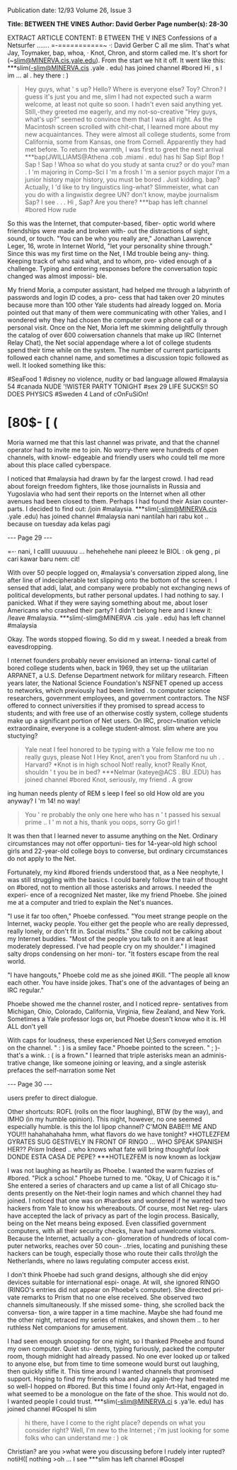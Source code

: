 Publication date: 12/93
Volume 26, Issue 3

**Title: BETWEEN THE VINES**
**Author: David Gerber**
**Page number(s): 28-30**

EXTRACT ARTICLE CONTENT:
B ETWEEN THE V INES 
Confessions of a Netsurfer ....... 
=-===========~
·: 
David Gerber 
C
all me slim. That's what Jay, Toymaker, bap, whoa, 
· 
Knot, Chron, and storm called me. It's short for 
(~slim@MINERVA.cis.yale.edu). From the start we 
hit it off. It went like this: 
***slim(-slim@MINERVA.cis .yale . edu) has 
joined channel #bored 
<whoa> Hi , s l im ... al . 
<storm> hey there 
: ) 
>Hey guys, what ' s up? 
<whoa> Hello? Where is everyone else? 
<Whoa> Toy? 
Chron? 
<whoa> I guess it's just you and me, slim 
I had not expected such a warm welcome, at least not 
quite so soon. I hadn't even said anything yet. Still,-they 
greeted me eagerly, and my not-so-creative "Hey guys, 
what's up?" seemed to convince them that I was all right. As 
the Macintosh screen scrolled with chit-chat, I learned more 
about my new acquaintances. They were almost all college 
students, some from California, some from Kansas, one 
from Cornell. Apparently they had met before. To return 
the warmth, I was first to greet the next arrival 
***bap(JWILLIAMS@Athena .cob .miami . edu) has 
>hi Sap 
<whoa> Sip! Bop ! Sap ! 
<toymaker> Sap ! 
<Jay> Whoa so what do you study at santa 
cruz? 
<Jay> or do you? 
<toymaker> man . 
<WhOa> I 'm majoring in Comp-Sci 
<Whoa> I 'm a frosh 
<Jay> I 'm a senior psych major 
>I'm a junior history major 
<Whoa> history, you must be bored . 
Just 
kidding. 
<Whoa> bap? 
>Actually, I 'd like to try linguistics 
<toymaker> ling-what? 
<Jay> Slimmeister, what can you do with a 
lingwistix degree 
<Jay> UN? 
>don't know, maybe journalism 
<Whoa> Sap? 
<Jay> I see . . . 
<Whoa> Hi , Sap? 
<Whoa> Are you there? 
***bap has left channel #bored 
<Whoa> How rude 


So this was the Internet, that computer-based, fiber-
optic world where friendships were made and broken with-
out the distractions of sight, sound, or touch. "You can be 
who you really are," Jonathan Lawrence Leger, 16, wrote in 
Internet World, "let your personality shine through." Since 
this was my first time on the Net, I Md trouble being any-
thing. Keeping track of who said what, and to whom, pro-
vided enough of a challenge. Typing and entering responses 
before the conversation topic changed was almost impossi-
ble. 

My friend Moria, a computer assistant, had helped me 
through a labyrinth of passwords and login ID codes, a pro-
cess that had taken over 20 minutes because more than 100 
other Yale students had already logged on. Moria pointed 
out that many of them were communicating with other 
Yalies, and I wondered why they had chosen the computer 
over a phone call or a personal visit. Once on the Net, 
Moria left me skimming delightfully through the catalog of 
over 600 coiwersation channels that make up IRC (Internet 
Relay Chat), the Net social appendage where a lot of college 
students spend their time while on the system. The number 
of current participants followed each channel name, and 
sometimes a discussion topic followed as well. It looked 
something like this: 

#SeaFood 1 
#disney no violence, nudity or bad language 
allowed 
#malaysia 54 
#canada 
NUDE '!WISTER PARTY TONIGHT 
#sex 29 
LIFE SUCKS!! SO DOES PHYSICS 
#Sweden 4 
Land of cOnFuSiOn! 
# [$8$0$- [ ( 

Moria warned me that this last channel was private, and 
that the channel operator had to invite me to join. No 
worry-there were hundreds of open channels, with knowl-
edgeable and friendly users who could tell me more about 
this place called cyberspace. 

I noticed that #malaysia had drawn by far the largest 
crowd. I had read about foreign freedom fighters, like those 
journalists in Russia and Yugoslavia who had sent their 
reports on the Internet when all other avenues had been 
closed to them. Perhaps I had found their Asian counter-
parts. I decided to find out: /join #malaysia. 
***slim(-slim@MINERVA.cis .yale .edu) has 
joined channel #malaysia 
<addi> nani nantilah hari rabu kot .. 
because on tuesday ada kelas pagi 


--- Page 29 ---

=-· <BULLS> nani, I callll uuuuuuu ... hehehehehe 
<lalat> nani pleeez le 
<HET> BIOL : 
ok geng , pi cari kawar baru 
<nani> nem: cit! 

With over 50 people logged on, #malaysia's conversation 
zipped along, line after line of indecipherable text slipping 
onto the bottom of the screen. I sensed that addi, lalat, and 
company were probably not exchanging news of political 
developments, but rather personal updates. I had nothing to 
say. I panicked. What if they were saying something about 
me, about loser Americans who crashed their party? I didn't 
belong here and I knew it: /leave #malaysia. 
***slim(-slim@MINERVA .cis .yale . edu) has 
left channel #malaysia 

Okay. The words stopped flowing. So did m y sweat. I 
needed a break from eavesdropping. 

I
nternet founders probably never envisioned an interna-
tional cartel of bored college students when, back in 
1969, they set up the utilitarian ARPANET, a U.S. 
Defense Department network for military research. Fifteen 
years later, the National Science Foundation's NSFNET 
opened up access to networks, which previously had been 
limited . to computer science researchers, government 
employees, and government contractors. The NSF offered 
to connect universities if they promised to spread access to 
students; and with free use of an otherwise costly system, 
college students make up a significant portion of Net users. 
On IRC, procr~tination vehicle extraordinaire, everyone is 
a college student-almost. 
<Jay> slim where are you stuctying? 
>Yale 
<Jay> neat I feel honored to be typing with 
a Yale fellow 
<Whoa> me too 
>no really guys, please 
<KnOt> Not I 
<Whoa> Hey Knot, aren't you from Stanford 
<Knot> nu uh . . 
>Harvard? 
*Knot is in high school 
<Whoa> Not! really, knot? 
<Knot> Really 
<Jay> Knot, shouldn ' t you be in bed? 
***Nelmar (kateye@ACS . BU .EDU) has joined 
channel #bored 
<Jay> Knot, seriously, my friend . 
A grow 

ing human needs plenty of REM s leep 
<Nelmar> I feel so old 
<whoa> How old are you anyway? 
<Knot> I 'm 14! 
<Jay> no way! 
>You ' re probably the only one here who has 
n ' t passed his sexual prime .. 
<Knot> I ' m not a his, thank you 
>oops, sorry 
<whoa> Go girl ! 

It was then that I learned never to assume anything on 
the Net. Ordinary circumstances may not offer opportuni-
ties for 14-year-old high school girls and 22-year-old college 
boys to converse, but ordinary circumstances do not apply 
to the Net. 

Fortunately, my kind #bored friends understood that, 
as a Nee neophyte, I was still struggling with the basics. I 
could barely follow the train of thought on #bored, not to 
mention all those asterisks and arrows. I needed the experi-
ence of a recognized Net master, like my friend Phoebe. She 
joined me at a computer and tried to explain the Net's 
nuances. 

"I use it far too often," Phoebe confessed. "You meet 
strange people on the Internet, wacky people. You either get 
the people who are really depressed, really lonely, or don't fit 
in. Social misfits." She could not be calking about my 
Internet buddies. "Most of the people you talk to on it are 
at least moderately depressed. I've had people cry on my 
shoulder." I imagined salty drops condensing on her moni-
tor. "It fosters escape from the real world. 

"I have hangouts," Phoebe cold me as she joined #Kill. 
"The people all know each other. You have inside jokes. 
That's one of the advantages of being an IRC regular." 

Phoebe showed me the channel roster, and I noticed repre-
sentatives from Michigan, Ohio, Colorado, California, 
Virginia, fiew Zealand, and New York. Sometimes a Yale 
professor logs on, but Phoebe doesn't know who it is. 
<RINGO> HI ALL 
<She-hulk> don't yell 

With caps for loudness, these experienced Net U;Sers 
conveyed emotion on the channel. " : ) is a smiley face." 
Phoebe pointed to the screen. " ; )-that's a wink. : ( is a 
frown." I learned that triple asterisks mean an adminis-
trative change, like someone joining or leaving, and a 
single asterisk prefaces the self-narration some Net 


--- Page 30 ---

users prefer to direct dialogue. 

Other shortcuts: ROFL (rolls on 
the floor laughing), BTW (by the 
way), and IMHO (in my humble 
opinion). This night, however, no 
one seemed especially humble. 
<brae> is this the lol 
lipop channel? 
<HOTLEZFEM> C'MON BABE!!! 
ME AND YOU!!! 
<Larks> hahahahahaha 
<Tailgunnr> 
hmm, 
what 
flavors do we have 
tonight? 
*HOTLEZFEM GYRATES SUG 
GESTIVELY IN FRONT OF 
RINGO ... 
<RINGO> WHO SPEAK SPANISH 
HER?? 
*Prism* Indeed .. who knows 
what fate will bring 
*thoughtful look* 
<HOTLEZFEM> DONDE ESTA 
CASA DE PEPE? 
***HOTLEZFEM is now known 
as lockjaw 

I was not laughing as heartily as 
Phoebe. I wanted the warm fuzzies of 
#bored. "Pick a school." Phoebe 
turned to me. "Okay, U of Chicago it 
is." She entered a series of characters 
and up came a list of all Chicago stu-
dents presently on the Net-their 
login names and which channel they 
had joined. I noticed that one was on 
#hardsex and wondered if he wanted 
two hackers from Yale to know his 
whereabouts. Of course, most Net reg-
ulars have accepted the lack of privacy 
as part of the login process. Basically, 
being on the Net means being 
exposed. Even classified government 
computers, with all their security 
checks, have had unwelcome visitors. 
Because the Internet, actually a con-
glomeration of hundreds of local com-
puter networks, reaches over 50 coun-
..tries, locating and punishing these 
hackers can be tough, especially those 
who route their calls thro\lgh the 
Netherlands, where no laws regulating 
computer access exist. 

I don't think Phoebe had such 
grand designs, although she did enjoy 
devices suitable for international espi-
onage. At will, she ignored RINGO 
(RINGO's entries did not appear on 
Phoebe's computer). She directed pri-
vate remarks to Prism that no one else 
received. She observed two channels 
simultaneously. If she missed some-
thing, she scrolled back the conversa-
tion, a wire tapper in a time machine. 
Maybe she had found me the other 
night, retraced my series of mistakes, 
and shown them .. to her ruthless Net 
companions for amusement. 

I had seen enough snooping for 
one night, so I thanked Phoebe and 
found my own computer. Quiet stu-
dents, typing furiously, packed the 
computer room, though midnight had 
already passed. No one ever looked up 
or talked to anyone else, but from time 
to time someone would burst out 
laughing, then quickly stifle it. This 
time around I wanted channels that 
promised support. Hoping to find my 
friends whoa and Jay again-they had 
treated me so well-I hopped on 
#bored. But this time I found only 
Art-Hat, engaged in what seemed to 
be a monologue on the fate of the 
shoe. This would not do. I wanted 
people I could trust. 
***slim(-slim@MINERVA.ci 
s .ya'le. edu) has joined 
channel #Gospel 
<Treese> hi slim 
>hi there, have I come to 
the right place? 
<Treese> depends on what 
you consider right? 
>Well, I'm new to the 
Internet ; i'm just 
looking for some folks 
who can understand me 
> : ) 
<Treese> ok 
<Treese> 
Christian? 
are 
you 
>what were you discussing 
before I rudely inter 
rupted? 
<Treese> notiH([ 
<Treese> nothing 
>oh ... I see 
***slim has left channel 
#Gospel